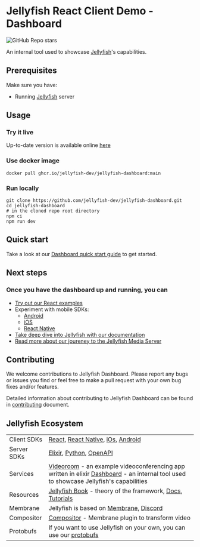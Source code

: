 # Jellyfish React Client Demo - Dashboard

![GitHub Repo stars](https://img.shields.io/github/stars/jellyfish-dev/jellyfish-dashboard)

An internal tool used to showcase [Jellyfish](https://github.com/jellyfish-dev/jellyfish)'s capabilities.

## Prerequisites

Make sure you have:

- Running [Jellyfish](https://github.com/jellyfish-dev/jellyfish) server

## Usage

### Try it live

Up-to-date version is available online [here](https://jellyfish-dev.github.io/jellyfish-dashboard/)

### Use docker image

```shell
docker pull ghcr.io/jellyfish-dev/jellyfish-dashboard:main
```

### Run locally

```shell
git clone https://github.com/jellyfish-dev/jellyfish-dashboard.git
cd jellyfish-dashboard
# in the cloned repo root directory
npm ci
npm run dev
```

## Quick start

Take a look at our [Dashboard quick start guide]() to get started.

## Next steps

### Once you have the dashboard up and running, you can

- [Try out our React examples](https://github.com/jellyfish-dev/react-client-sdk/tree/main/examples)
- Experiment with mobile SDKs:
  - [Android](https://github.com/jellyfish-dev/android-client-sdk)
  - [iOS](https://github.com/jellyfish-dev/ios-client-sdk)
  - [React Native](https://github.com/jellyfish-dev/react-native-client-sdk)
- [Take deep dive into Jellyfish with our documentation](https://jellyfish-dev.github.io/jellyfish-docs/)
- [Read more about our joureney to the Jellyfish Media Server](https://jellyfish-dev.github.io/book/)

## Contributing

We welcome contributions to Jellyfish Dashboard. Please report any bugs or issues you find or feel free to make a pull request with your own bug fixes and/or features. 

Detailed information about contributing to Jellyfish Dashboard can be found in [contributing](./CONTRIBUTING.md) document.

## Jellyfish Ecosystem

|            |                                                                                                  |
|------------|--------------------------------------------------------------------------------------------------------------------------------|
| Client SDKs | [React](https://github.com/jellyfish-dev/react-client-sdk), [React Native](https://github.com/jellyfish-dev/react-native-client-sdk), [iOs](https://github.com/jellyfish-dev/ios-client-sdk), [Android](https://github.com/jellyfish-dev/android-client-sdk)|
| Server SDKs | [Elixir](https://github.com/jellyfish-dev/elixir_server_sdk), [Python](https://github.com/jellyfish-dev/python-server-sdk), [OpenAPI](https://jellyfish-dev.github.io/jellyfish-docs/api_reference/rest_api)
| Services   | [Videoroom](https://github.com/jellyfish-dev/jellyfish_videoroom) -  an example videoconferencing app written in elixir [Dashboard](https://github.com/jellyfish-dev/jellyfish-dashboard) - an internal tool used to showcase Jellyfish's capabilities |
| Resources  |  [Jellyfish Book](https://jellyfish-dev.github.io/book/) - theory of the framework, [Docs](https://jellyfish-dev.github.io/jellyfish-docs/), [Tutorials](https://github.com/jellyfish-dev/jellyfish-clients-tutorials)                                                                                                                             |
| Membrane   | Jellyfish is based on [Membrane](https://membrane.stream/),  [Discord](https://discord.gg/nwnfVSY)                                                                                                                            |
| Compositor | [Compositor](https://github.com/membraneframework/membrane_video_compositor_plugin) - Membrane plugin to transform video                                                                                                                          |
| Protobufs  |  If you want to use Jellyfish on your own, you can use our [protobufs](https://github.com/jellyfish-dev/protos)
